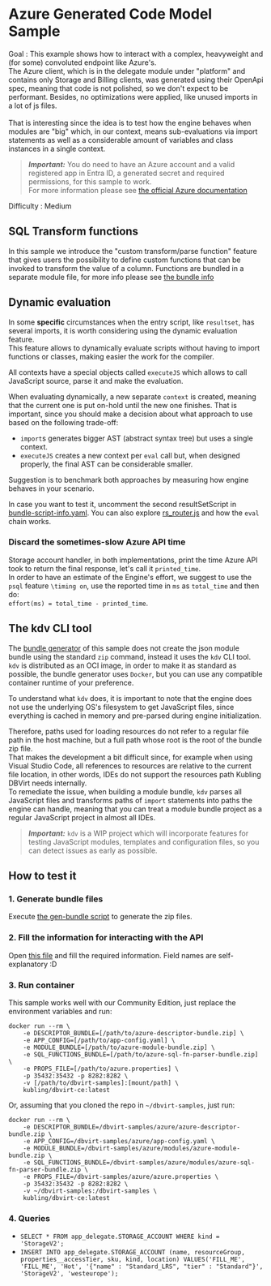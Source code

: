 # Azure Generated Code Model Sample

Goal
: This example shows how to interact with a complex, heavyweight and (for some) convoluted endpoint like Azure's.
<br>
The Azure client, which is in the delegate module under "platform" and contains only Storage and Billing clients,
was generated using their OpenApi spec, meaning that code is not polished, so we don't expect to be performant.
Besides, no optimizations were applied, like unused imports in a lot of js files.
<br>
<br>
That is interesting since the idea is to test how the engine behaves when modules are "big" which, in our context,
means sub-evaluations via import statements as well as a considerable amount of variables and class instances in a single context. 

> **_Important:_** You do need to have an Azure account and a valid registered app in Entra ID, a generated secret
> and required permissions, for this sample to work.
> <br>
> For more information please see [the official Azure documentation](https://learn.microsoft.com/en-us/entra/identity-platform/quickstart-configure-app-access-web-apis#application-permission-to-microsoft-graph)

Difficulty
: Medium

## SQL Transform functions
In this sample we introduce the "custom transform/parse function" feature that gives users the possibility to define
custom functions that can be invoked to transform the value of a column.
Functions are bundled in a separate module file, for more info please see [the bundle info](modules/parser/bundle-sql-function-info.yaml)

## Dynamic evaluation
In some **specific** circumstances when the entry script, like `resultset`, has several imports, it is worth considering
using the dynamic evaluation feature.<br>
This feature allows to dynamically evaluate scripts without having to import functions or classes, making easier the work for the compiler.

All contexts have a special objects called `executeJS` which allows to call JavaScript source, parse it and make the evaluation.

When evaluating dynamically, a new separate `context` is created, meaning that the current one is put on-hold until the new one finishes.
That is important, since you should make a decision about what approach to use based on the following trade-off:

* `import`s generates bigger AST (abstract syntax tree) but uses a single context.
* `executeJS` creates a new context per `eval` call but, when designed properly, the final AST can be considerable smaller.

Suggestion is to benchmark both approaches by measuring how engine behaves in your scenario.

In case you want to test it, uncomment the second resultSetScript in [bundle-script-info.yaml](modules%2Fdelegate%2Fbundle-script-info.yaml).
You can also explore [rs_router.js](modules%2Fdelegate%2Faction%2Frs_router.js) and how the `eval` chain works.

### Discard the sometimes-slow Azure API time
Storage account handler, in both implementations, print the time Azure API took to return the final response, let's call it `printed_time`.<br>
In order to have an estimate of the Engine's effort, we suggest to use the `psql` feature `\timing on`, use the reported time in `ms` as `total_time`
and then do: <br> `effort(ms) = total_time - printed_time`.

## The kdv CLI tool
The [bundle generator](gen-bundles.sh) of this sample does not create the json module bundle using the standard `zip` command,
instead it uses the `kdv` CLI tool.<br>
`kdv` is distributed as an OCI image, in order to make it as standard as possible, the bundle generator uses `Docker`, but you can
use any compatible container runtime of your preference.

To understand what `kdv` does, it is important to note that the engine does not use the underlying OS's filesystem to get JavaScript
files, since everything is cached in memory and pre-parsed during engine initialization.

Therefore, paths used for loading resources do not refer to a regular file path in the host machine, but a full path
whose root is the root of the bundle zip file.<br>
That makes the development a bit difficult since, for example when using Visual Studio Code, all references to resources
are relative to the current file location, in other words, IDEs do not support the resources path Kubling DBVirt needs internally.
<br>
To remediate the issue, when building a module bundle, `kdv` parses all JavaScript files and transforms paths of `import` statements into paths
the engine can handle, meaning that you can treat a module bundle project as a regular JavaScript project in almost all IDEs.

> **_Important:_** `kdv` is a WIP project which will incorporate features for testing JavaScript modules, templates and
> configuration files, so you can detect issues as early as possible.

## How to test it

### 1. Generate bundle files
Execute [the gen-bundle script](gen-bundles.sh) to generate the zip files.

### 2. Fill the information for interacting with the API
Open [this file](azure.properties) and fill the required information. Field names are self-explanatory :D

### 3. Run container
This sample works well with our Community Edition, just replace the environment variables and run:

```
docker run --rm \ 
    -e DESCRIPTOR_BUNDLE=[/path/to/azure-descriptor-bundle.zip] \
    -e APP_CONFIG=[/path/to/app-config.yaml] \
    -e MODULE_BUNDLE=[/path/to/azure-module-bundle.zip] \
    -e SQL_FUNCTIONS_BUNDLE=[/path/to/azure-sql-fn-parser-bundle.zip] \
    -e PROPS_FILE=[/path/to/azure.properties] \
    -p 35432:35432 -p 8282:8282 \
    -v [/path/to/dbvirt-samples]:[mount/path] \
    kubling/dbvirt-ce:latest
```

Or, assuming that you cloned the repo in `~/dbvirt-samples`, just run:
```
docker run --rm \
    -e DESCRIPTOR_BUNDLE=/dbvirt-samples/azure/azure-descriptor-bundle.zip \
    -e APP_CONFIG=/dbvirt-samples/azure/app-config.yaml \
    -e MODULE_BUNDLE=/dbvirt-samples/azure/modules/azure-module-bundle.zip \
    -e SQL_FUNCTIONS_BUNDLE=/dbvirt-samples/azure/modules/azure-sql-fn-parser-bundle.zip \
    -e PROPS_FILE=/dbvirt-samples/azure/azure.properties \
    -p 35432:35432 -p 8282:8282 \
    -v ~/dbvirt-samples:/dbvirt-samples \
    kubling/dbvirt-ce:latest
```

### 4. Queries
* `SELECT * FROM app_delegate.STORAGE_ACCOUNT WHERE kind = 'StorageV2';`
* `INSERT INTO app_delegate.STORAGE_ACCOUNT (name, resourceGroup, properties__accessTier, sku, kind, location)
   VALUES('FILL_ME', 'FILL_ME', 'Hot', '{"name" : "Standard_LRS", "tier" : "Standard"}', 'StorageV2', 'westeurope');`